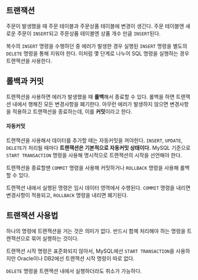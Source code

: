 ## 트랜잭션

주문이 발생했을 때 주문 테이블과 주문상품 테이블에 변경이 생긴다. 주문 테이블엔 새로운 주문이 `INSERT`되고 주문상품 테이블엔 상품 개수 만큼 `INSERT`된다.

복수의 `INSERT` 명령을 수행하던 중 에러가 발생한 경우 실행된 `INSERT` 명령을 별도의 `DELETE` 명령을 통해 지워야 한다. 이처럼 몇 단계로 나누어 SQL 명령을 실행하는 경우 트랜잭션을 사용한다.



## 롤백과 커밋

트랜잭션을 사용하면 에러가 발생했을 때 **롤백**해서 종료할 수 있다. 롤백을 하면 트랜잭션 내에서 행해진 모든 변경사항을 폐기한다. 아무런 에러가 발생하지 않으면 변경사항을 적용하고 트랜잭션을 종료하는데, 이를 **커밋**이라고 한다.



#### 자동커밋

트랜잭션을 사용해서 데이터를 추가할 때는 자동커밋을 꺼야한다. `INSERT`, `UPDATE`, `DELETE`가 처리될 때마다 **트랜잭션은 기본적으로 자동커밋 상태이다.** MySQL 기준으로 `START TRANSACTION` 명령을 사용해 명시적으로 트랜잭션의 시작을 선언해야 한다.

트랜잭션을 종료할땐 `COMMIT` 명령을 사용해 커밋하거나 `ROLLBACK` 명령을 사용해 롤백할 수 있다.

트랜잭션 내에서 실행된 명령은 임시 데이터 영역에서 수행된다. `COMMIT` 명령을 내리면 변경사항이 적용되고, `ROLLBACK` 명령을 내리면 폐기된다.



## 트랜잭션 사용법

하나의 명령에 트랜잭션을 거는 것은 의미가 없다. 반드시 함께 처리해야 하는 명령을 트랜잭션으로 묶어 실행하는 것이다.

트랜잭션 시작 명령은 표준화되지 않아서, MySQL에선 `START TRANSACTION`을 사용하지만 Oracle이나 DB2에선 트랜잭션 시작 명령이 따로 없다.

`DELETE` 명령을 트랜잭션 내에서 실행하더라도 취소가 가능하다.